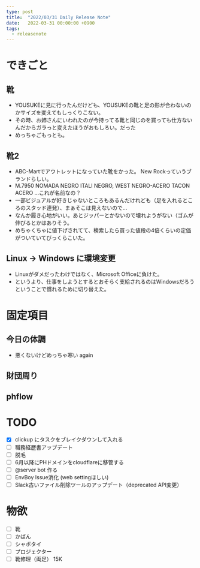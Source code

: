 ```yaml
---
type: post
title:  "2022/03/31 Daily Release Note"
date:   2022-03-31 00:00:00 +0900
tags:
  - releasenote
---
```

# できごと

## 靴

* YOUSUKEに見に行ったんだけども、YOUSUKEの靴と足の形が合わないのかサイズを変えてもしっくりこない。
* その時、お姉さんにいわれたのが今持ってる靴と同じのを買っても仕方ないんだからガラっと変えたほうがおもしろい。だった
* めっちゃごもっとも。

## 靴2

* ABC-Martでアウトレットになっていた靴をかった。 New Rockっていうブランドらしい。
* M.7950 NOMADA NEGRO ITALI NEGRO, WEST NEGRO-ACERO TACON ACERO …これが名前なの？
* 一部ビジュアルが好きじゃないところもあるんだけれども（足を入れるところのスタッド連発）、まぁそこは見えないので…
* なんか履き心地がいい。あとジッパーとかないので壊れようがない（ゴムが伸びるとかはありそう。
* めちゃくちゃに値下げされてて、検索したら買った値段の4倍くらいの定価がついていてびっくらこいた。

## Linux -> Windows に環境変更

* Linuxがダメだったわけではなく、Microsoft Officeに負けた。
* というより、仕事をしようとするとおそらく支給されるのはWindowsだろうということで慣れるために切り替えた。

# 固定項目

## 今日の体調

* 悪くないけどめっちゃ寒い again

## 財団周り

## phflow

# TODO 

- [x] clickup にタスクをブレイクダウンして入れる
- [ ] 職務経歴書アップデート
- [ ] 脱毛
- [ ] 6月以降にPHドメインをcloudflareに移管する
- [ ] @server bot 作る
- [ ] EnvBoy Issue消化 (web settingほしい)
- [ ] Slack古いファイル削除ツールのアップデート（deprecated API変更）

# 物欲

- [ ] 靴
- [ ] かばん
- [ ] シャボタイ
- [ ] プロジェクター
- [ ] 靴修理（両足） 15K
